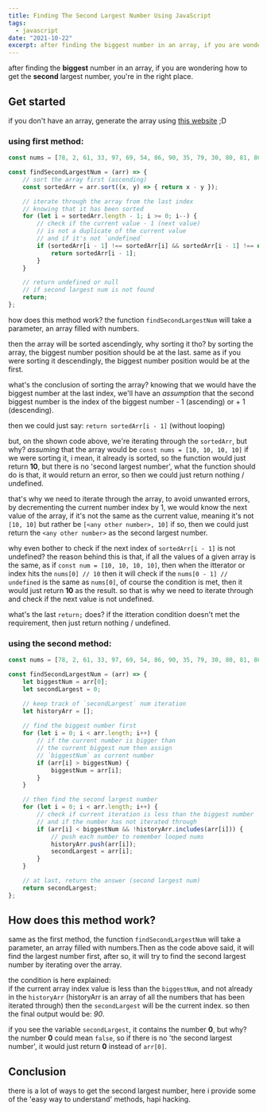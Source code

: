 ```yaml
---
title: Finding The Second Largest Number Using JavaScript
tags:
  - javascript
date: "2021-10-22"
excerpt: after finding the biggest number in an array, if you are wondering how to get the second largest number, then this article might be the one that you're looking for, plus i will explain how it works.
---
```


after finding the **biggest** number in an array, if you are wondering how to get the **second** largest number, you're in the right place.

## Get started

if you don't have an array, generate the array using [this website](https://array-generator.vercel.app) ;D

### using first method:

```js
const nums = [78, 2, 61, 33, 97, 69, 54, 86, 90, 35, 79, 30, 80, 81, 80, 58, 51, 32, 9, 8, 59, 34, 50];

const findSecondLargestNum = (arr) => {
    // sort the array first (ascending)
    const sortedArr = arr.sort((x, y) => { return x - y });

    // iterate through the array from the last index
    // knowing that it has been sorted
    for (let i = sortedArr.length - 1; i >= 0; i--) {
        // check if the current value - 1 (next value) 
        // is not a duplicate of the current value
        // and if it's not `undefined`
        if (sortedArr[i - 1] !== sortedArr[i] && sortedArr[i - 1] !== undefined) {
            return sortedArr[i - 1];
        }
    }

    // return undefined or null
    // if second largest num is not found
    return; 
};

```

how does this method work? the function `findSecondLargestNum` will take a parameter, an array filled with numbers.

then the array will be sorted ascendingly, why sorting it tho? by sorting the array, the biggest number position should be at the last. same as if you were sorting it descendingly, the biggest number position would be at the first. 

what's the conclusion of sorting the array? knowing that we would have the biggest number at the last index, we'll have an *assumption* that the second biggest number is the index of the biggest number - 1 (ascending) or + 1 (descending).

then we could just say: `return sortedArr[i - 1]` (without looping)

but, on the shown code above, we're iterating through the `sortedArr`, but why? *assuming* that the array would be `const nums = [10, 10, 10, 10]` if we were sorting it, i mean, it already is sorted, so the function would just return **10**, but there is no 'second largest number', what the function should do is that, it would return an error, so then we could just return nothing / undefined.

that's why we need to iterate through the array, to avoid unwanted errors, by decrementing the current number index by 1, we would know the next value of the array, if it's not the same as the current value, meaning it's not `[10, 10]` but rather be `[<any other number>, 10]` if so, then we could just return the `<any other number>` as the second largest number.

why even bother to check if the next index of `sortedArr[i - 1]` is not undefined? the reason behind this is that, if all the values of a given array is the same, as if `const num = [10, 10, 10, 10]`, then when the itterator or index hits the `nums[0] // 10` then it will check if the `nums[0 - 1] // undefined` is the same as `nums[0]`, of course the condition is met, then it would just return **10** as the result. so that is why we need to iterate through and check if the next value is not undefined.

what's the last `return;` does? if the itteration condition doesn't met the requirement, then just return nothing / undefined.

### using the second method:

```js
const nums = [78, 2, 61, 33, 97, 69, 54, 86, 90, 35, 79, 30, 80, 81, 80, 58, 51, 32, 9, 8, 59, 34, 50];

const findSecondLargestNum = (arr) => {
    let biggestNum = arr[0];
    let secondLargest = 0;

    // keep track of `secondLargest` num iteration
    let historyArr = [];
    
    // find the biggest number first
    for (let i = 0; i < arr.length; i++) {
        // if the current number is bigger than
        // the current biggest num then assign
        // `biggestNum` as current number
        if (arr[i] > biggestNum) {
            biggestNum = arr[i];
        }
    }

    // then find the second largest number
    for (let i = 0; i < arr.length; i++) {
        // check if current iteration is less than the biggest number
        // and if the number has not iterated through
        if (arr[i] < biggestNum && !historyArr.includes(arr[i])) {
            // push each number to remember looped nums 
            historyArr.push(arr[i]);
            secondLargest = arr[i];
        }
    }

    // at last, return the answer (second largest num)
    return secondLargest;
};
```

## How does this method work?

same as the first method, the function `findSecondLargestNum` will take a parameter, an array filled with numbers.Then as the code above said, it will find the largest number first, after so, it will try to find the second largest number by iterating over the array.

the condition is here explained:  
if the current array index value is less than the `biggestNum`, and not already in the `historyArr` (historyArr is an array of all the numbers that has been iterated through) then the `secondLargest` will be the current index. so then the final output would be: *90*.

if you see the variable `secondLargest`, it contains the number **0**, but why? the number **0** could mean `false`, so if there is no 'the second largest number', it would just return **0** instead of `arr[0]`.  

## Conclusion

there is a lot of ways to get the second largest number, here i provide some of the 'easy way to understand' methods, hapi hacking.
